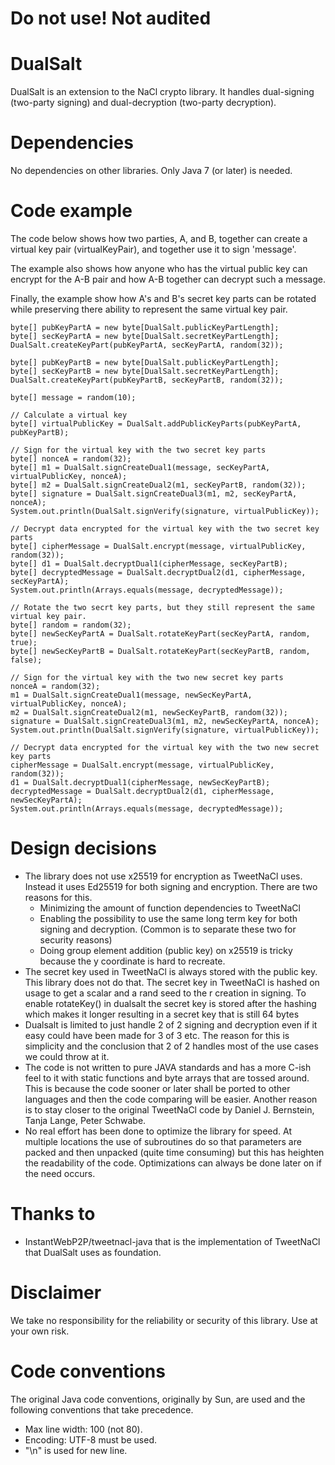 
Do not use! Not audited
=======================

DualSalt
========

DualSalt is an extension to the NaCl crypto library. It handles dual-signing (two-party signing) and 
dual-decryption (two-party decryption).



Dependencies
============

No dependencies on other libraries. Only Java 7 (or later) is needed.



Code example
============

The code below shows how two parties, A, and B, together can create a virtual key pair (virtualKeyPair),
and together use it to sign 'message'.

The example also shows how anyone who has the virtual public key can encrypt for the A-B pair
and how A-B together can decrypt such a message.

Finally, the example show how A's and B's secret key parts can be rotated while preserving 
there ability to represent the same virtual key pair.

    byte[] pubKeyPartA = new byte[DualSalt.publicKeyPartLength];
    byte[] secKeyPartA = new byte[DualSalt.secretKeyPartLength];
    DualSalt.createKeyPart(pubKeyPartA, secKeyPartA, random(32));

    byte[] pubKeyPartB = new byte[DualSalt.publicKeyPartLength];
    byte[] secKeyPartB = new byte[DualSalt.secretKeyPartLength];
    DualSalt.createKeyPart(pubKeyPartB, secKeyPartB, random(32));

    byte[] message = random(10);

    // Calculate a virtual key
    byte[] virtualPublicKey = DualSalt.addPublicKeyParts(pubKeyPartA, pubKeyPartB);

    // Sign for the virtual key with the two secret key parts
    byte[] nonceA = random(32);
    byte[] m1 = DualSalt.signCreateDual1(message, secKeyPartA, virtualPublicKey, nonceA);
    byte[] m2 = DualSalt.signCreateDual2(m1, secKeyPartB, random(32));
    byte[] signature = DualSalt.signCreateDual3(m1, m2, secKeyPartA, nonceA);
    System.out.println(DualSalt.signVerify(signature, virtualPublicKey));

    // Decrypt data encrypted for the virtual key with the two secret key parts
    byte[] cipherMessage = DualSalt.encrypt(message, virtualPublicKey, random(32));
    byte[] d1 = DualSalt.decryptDual1(cipherMessage, secKeyPartB);
    byte[] decryptedMessage = DualSalt.decryptDual2(d1, cipherMessage, secKeyPartA);
    System.out.println(Arrays.equals(message, decryptedMessage));

    // Rotate the two secrt key parts, but they still represent the same virtual key pair.
    byte[] random = random(32);
    byte[] newSecKeyPartA = DualSalt.rotateKeyPart(secKeyPartA, random, true);
    byte[] newSecKeyPartB = DualSalt.rotateKeyPart(secKeyPartB, random, false);

    // Sign for the virtual key with the two new secret key parts
    nonceA = random(32);
    m1 = DualSalt.signCreateDual1(message, newSecKeyPartA, virtualPublicKey, nonceA);
    m2 = DualSalt.signCreateDual2(m1, newSecKeyPartB, random(32));
    signature = DualSalt.signCreateDual3(m1, m2, newSecKeyPartA, nonceA);
    System.out.println(DualSalt.signVerify(signature, virtualPublicKey));

    // Decrypt data encrypted for the virtual key with the two new secret key parts
    cipherMessage = DualSalt.encrypt(message, virtualPublicKey, random(32));
    d1 = DualSalt.decryptDual1(cipherMessage, newSecKeyPartB);
    decryptedMessage = DualSalt.decryptDual2(d1, cipherMessage, newSecKeyPartA);
    System.out.println(Arrays.equals(message, decryptedMessage));

Design decisions
================

- The library does not use x25519 for encryption as TweetNaCl uses. Instead it uses Ed25519 for both signing and encryption. There are two reasons for this.
  - Minimizing the amount of function dependencies to TweetNaCl
  - Enabling the possibility to use the same long term key for both signing and decryption. (Common is to separate
these two for security reasons)
  - Doing group element addition (public key) on x25519 is tricky because the y coordinate is hard to recreate.
- The secret key used in TweetNaCl is always stored with the public key. This library does not do that. The secret key in TweetNaCl is hashed on usage to get a scalar and a rand seed to the r creation in signing. To enable rotateKey() in dualsalt the secret key is stored after the hashing which makes it longer resulting in a secret key that is still 64 bytes
- Dualsalt is limited to just handle 2 of 2 signing and decryption even if it easy could have been made for 3 of 3 etc. The reason for this is simplicity and the conclusion that 2 of 2 handles most of the use cases we could throw at it.
- The code is not written to pure JAVA standards and has a more C-ish feel to it with static functions and byte arrays that are tossed around. This is because the code sooner or later shall be ported to other languages and then the code comparing will be easier. Another reason is to stay closer to the original TweetNaCl code by Daniel J. Bernstein, Tanja Lange, Peter Schwabe.
- No real effort has been done to optimize the library for speed. At multiple locations the use of subroutines do so that parameters are packed and then unpacked (quite time consuming) but this has heighten the readability of the code. Optimizations can always be done later on if the need occurs.



Thanks to
=========

- InstantWebP2P/tweetnacl-java that is the implementation of TweetNaCl that DualSalt uses as foundation.


    
Disclaimer
==========

We take no responsibility for the reliability or security of this library. Use at your own risk.
    

    
Code conventions
================

The original Java code conventions, originally by Sun, are used and the following conventions
that take precedence.

* Max line width: 100 (not 80).
* Encoding: UTF-8 must be used. 
* "\n" is used for new line.
